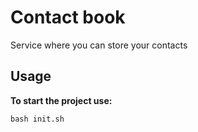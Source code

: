# Contact book
Service where you can store your contacts

## Usage

<b>To start the project use:</b>

`bash init.sh`